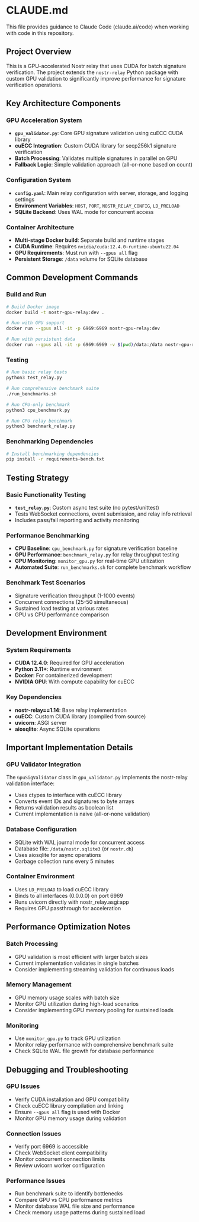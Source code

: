 # CLAUDE.md

This file provides guidance to Claude Code (claude.ai/code) when working with code in this repository.

## Project Overview

This is a GPU-accelerated Nostr relay that uses CUDA for batch signature verification. The project extends the `nostr-relay` Python package with custom GPU validation to significantly improve performance for signature verification operations.

## Key Architecture Components

### GPU Acceleration System
- **`gpu_validator.py`**: Core GPU signature validation using cuECC CUDA library
- **cuECC Integration**: Custom CUDA library for secp256k1 signature verification
- **Batch Processing**: Validates multiple signatures in parallel on GPU
- **Fallback Logic**: Simple validation approach (all-or-none based on count)

### Configuration System
- **`config.yaml`**: Main relay configuration with server, storage, and logging settings
- **Environment Variables**: `HOST`, `PORT`, `NOSTR_RELAY_CONFIG`, `LD_PRELOAD`
- **SQLite Backend**: Uses WAL mode for concurrent access

### Container Architecture
- **Multi-stage Docker build**: Separate build and runtime stages
- **CUDA Runtime**: Requires `nvidia/cuda:12.4.0-runtime-ubuntu22.04`
- **GPU Requirements**: Must run with `--gpus all` flag
- **Persistent Storage**: `/data` volume for SQLite database

## Common Development Commands

### Build and Run
```bash
# Build Docker image
docker build -t nostr-gpu-relay:dev .

# Run with GPU support
docker run --gpus all -it -p 6969:6969 nostr-gpu-relay:dev

# Run with persistent data
docker run --gpus all -it -p 6969:6969 -v $(pwd)/data:/data nostr-gpu-relay:dev
```

### Testing
```bash
# Run basic relay tests
python3 test_relay.py

# Run comprehensive benchmark suite
./run_benchmarks.sh

# Run CPU-only benchmark
python3 cpu_benchmark.py

# Run GPU relay benchmark
python3 benchmark_relay.py
```

### Benchmarking Dependencies
```bash
# Install benchmarking dependencies
pip install -r requirements-bench.txt
```

## Testing Strategy

### Basic Functionality Testing
- **`test_relay.py`**: Custom async test suite (no pytest/unittest)
- Tests WebSocket connections, event submission, and relay info retrieval
- Includes pass/fail reporting and activity monitoring

### Performance Benchmarking
- **CPU Baseline**: `cpu_benchmark.py` for signature verification baseline
- **GPU Performance**: `benchmark_relay.py` for relay throughput testing
- **GPU Monitoring**: `monitor_gpu.py` for real-time GPU utilization
- **Automated Suite**: `run_benchmarks.sh` for complete benchmark workflow

### Benchmark Test Scenarios
- Signature verification throughput (1-1000 events)
- Concurrent connections (25-50 simultaneous)
- Sustained load testing at various rates
- GPU vs CPU performance comparison

## Development Environment

### System Requirements
- **CUDA 12.4.0**: Required for GPU acceleration
- **Python 3.11+**: Runtime environment
- **Docker**: For containerized development
- **NVIDIA GPU**: With compute capability for cuECC

### Key Dependencies
- **nostr-relay==1.14**: Base relay implementation
- **cuECC**: Custom CUDA library (compiled from source)
- **uvicorn**: ASGI server
- **aiosqlite**: Async SQLite operations

## Important Implementation Details

### GPU Validator Integration
The `GpuSigValidator` class in `gpu_validator.py` implements the nostr-relay validation interface:
- Uses ctypes to interface with cuECC library
- Converts event IDs and signatures to byte arrays
- Returns validation results as boolean list
- Current implementation is naive (all-or-none validation)

### Database Configuration
- SQLite with WAL journal mode for concurrent access
- Database file: `/data/nostr.sqlite3` (or `nostr.db`)
- Uses aiosqlite for async operations
- Garbage collection runs every 5 minutes

### Container Environment
- Uses `LD_PRELOAD` to load cuECC library
- Binds to all interfaces (0.0.0.0) on port 6969
- Runs uvicorn directly with nostr_relay.asgi:app
- Requires GPU passthrough for acceleration

## Performance Optimization Notes

### Batch Processing
- GPU validation is most efficient with larger batch sizes
- Current implementation validates in single batches
- Consider implementing streaming validation for continuous loads

### Memory Management
- GPU memory usage scales with batch size
- Monitor GPU utilization during high-load scenarios
- Consider implementing GPU memory pooling for sustained loads

### Monitoring
- Use `monitor_gpu.py` to track GPU utilization
- Monitor relay performance with comprehensive benchmark suite
- Check SQLite WAL file growth for database performance

## Debugging and Troubleshooting

### GPU Issues
- Verify CUDA installation and GPU compatibility
- Check cuECC library compilation and linking
- Ensure `--gpus all` flag is used with Docker
- Monitor GPU memory usage during validation

### Connection Issues
- Verify port 6969 is accessible
- Check WebSocket client compatibility
- Monitor concurrent connection limits
- Review uvicorn worker configuration

### Performance Issues
- Run benchmark suite to identify bottlenecks
- Compare GPU vs CPU performance metrics
- Monitor database WAL file size and performance
- Check memory usage patterns during sustained load